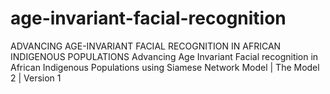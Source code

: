 # age-invariant-facial-recognition
ADVANCING AGE-INVARIANT FACIAL RECOGNITION IN AFRICAN INDIGENOUS POPULATIONS
Advancing Age Invariant  Facial recognition in African Indigenous Populations using Siamese Network Model | The Model 2 | Version 1
